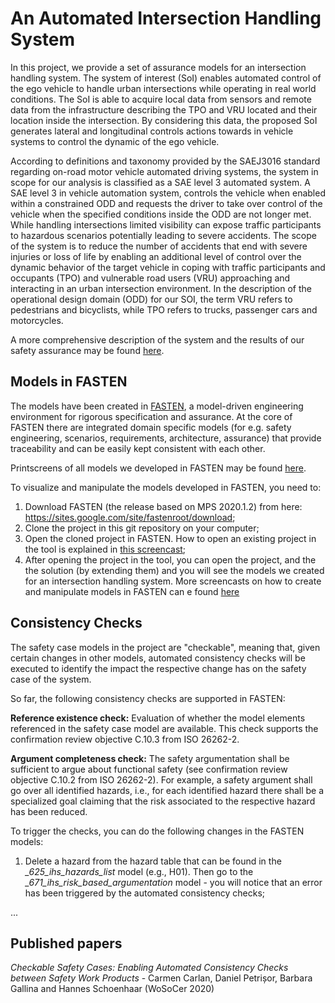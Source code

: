 <h1>An Automated Intersection Handling System</h1>

In this project, we provide a set of assurance models for an intersection handling system. The system of interest (SoI) enables automated control of the ego vehicle to handle urban intersections while operating in real world conditions. The SoI is able to acquire local data from sensors and remote data from the infrastructure describing the TPO and VRU located and their location inside the intersection. By considering this data, the proposed SoI generates lateral and longitudinal controls actions towards in vehicle systems to control the dynamic of the ego vehicle.

According to definitions and taxonomy provided by the SAEJ3016 standard regarding on-road motor vehicle automated driving systems, the system in scope for our analysis is classified as a SAE level 3 automated system. A SAE level 3 in vehicle automation system, controls the vehicle when enabled within a constrained ODD and requests the driver to take over control of the vehicle when the specified conditions inside the ODD are not longer met. While handling intersections limited visibility can expose traffic participants to hazardous scenarios potentially leading to severe accidents. The scope of the system is to reduce the number of accidents that end with severe injuries or loss of life by enabling an additional level of control over the dynamic behavior of the target vehicle in coping with traffic participants and occupants (TPO) and vulnerable road users (VRU) approaching and interacting in an urban intersection environment. In the description of the operational design domain (ODD) for our SOI, the term VRU refers to pedestrians and bicyclists, while TPO refers to trucks, passenger cars and motorcycles. 

A more comprehensive description of the system and the results of our safety assurance may be found <a href="https://docs.google.com/document/d/1iWzbJGdzgOiWqosmjXk6jpOp_bdnvyGel3jW2QzIyrc/edit?usp=sharing">here</a>.

<h2>Models in FASTEN</h2>

The models have been created in <a href="https://sites.google.com/site/fastenroot/features/">FASTEN</a>, a model-driven engineering environment for rigorous specification and assurance. At the core of FASTEN there are integrated domain specific models (for e.g. safety engineering, scenarios, requirements, architecture, assurance) that provide traceability and can be easily kept consistent with each other.

Printscreens of all models we developed in FASTEN may be found <a href="https://docs.google.com/document/d/1iWzbJGdzgOiWqosmjXk6jpOp_bdnvyGel3jW2QzIyrc/edit?usp=sharing">here</a>.

To visualize and manipulate the models developed in FASTEN, you need to:

1. Download FASTEN (the release based on MPS 2020.1.2) from here: https://sites.google.com/site/fastenroot/download;
2. Clone the project in this git repository on your computer;
3. Open the cloned project in FASTEN. How to open an existing project in the tool is explained in 
<a href="https://www.youtube.com/watch?v=bOm-WyQJV_E">this screencast</a>;
4. After opening the project in the tool, you can open the project, and the the solution (by extending them) and you will see the models we created for an intersection handling system. More screencasts on how to create and manipulate models in FASTEN can e found <a href="https://sites.google.com/site/fastenroot/screencasts">here</a>

<h2>Consistency Checks</h2>

The safety case models in the project are "checkable", meaning that, given certain changes in other models, automated consistency checks will be executed to identify the impact the respective change has on the safety case of the system. 

So far, the following consistency checks are supported in FASTEN: 

<b>Reference existence check:</b> Evaluation of whether the model elements referenced in the safety case model are available. This check supports the confirmation review objective C.10.3 from ISO 26262-2.

<b>Argument completeness check:</b> The safety argumentation shall be sufficient to argue about functional safety (see confirmation review objective C.10.2 from ISO 26262-2). For example, a safety argument shall go over all identified hazards, i.e., for each identified hazard there shall be a specialized goal claiming that the risk associated to the respective hazard has been reduced.

To trigger the checks, you can do the following changes in the FASTEN models:

1. Delete a hazard from the hazard table that can be found in the <i>_625_ihs_hazards_list</i> model (e.g., H01). Then go to the <i>_671_ihs_risk_based_argumentation</i> model - you will notice that an error has been triggered by the automated consistency checks;

...
 
<h2>Published papers</h2>

<i>Checkable Safety Cases: Enabling Automated Consistency Checks between Safety Work Products</i> - Carmen Carlan, Daniel Petrișor, Barbara Gallina and Hannes Schoenhaar (WoSoCer 2020)






